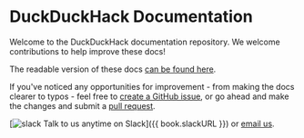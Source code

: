 # DuckDuckHack Documentation

Welcome to the DuckDuckHack documentation repository. We welcome contributions to help improve these docs!

The readable version of these docs [can be found here](http://docs.duckduckhack.com).

If you've noticed any opportunities for improvement - from making the docs clearer to typos - feel free to [create a GitHub issue](https://github.com/duckduckgo/duckduckhack-docs/issues/new), or go ahead and make the changes and submit a [pull request](https://github.com/duckduckgo/duckduckhack-docs/pulls).

[![slack](http://docs.duckduckhack.com/assets/slack.png) Talk to us anytime on Slack]({{ book.slackURL }}) or [email us](mailto:open@duckduckgo.com).

